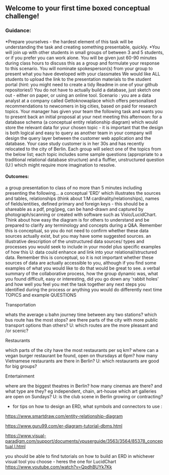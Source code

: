 ## Welcome to your first time boxed conceptual challenge! 

### Guidance:

*Prepare yourselves - the hardest element of this task will be understanding the task and creating something presentable, quickly. 
*You will join up with other students in small groups of between 3 and 5 students, or if you prefer you can work alone. 
You will be given just 60-90 minutes during class hours to discuss this as a group and formulate your response to this scenario. 
You will nominate spokesperson(s) from your group to present what you have developed with your classmates
We would like ALL students to upload the link to the presentation materials to the student portal (hint: you might need to create a tidy Readme in one of your github repositories!) 
You do not have to actually build a database, just sketch one out - either on paper, or using an online tool. 
Scenario : you are a data analyst at a company called Gettoknowaplace which offers personalised recommendations to newcomers in big cities, based on paid for research topics. Your manager has given your team the following task and wants you to present back an initial proposal at your next meeting this afternoon: for a database schema (a conceptual entity relationship diagram) which would store the relevant data for your chosen topic - it is important that the design is both logical and easy to query as another team in your company will design the query layer between the customer web application and the database.  Your case study customer is in her 30s and has recently relocated to the city of Berlin. Each group will select one of the topics from the below list; each topic includes some sample questions (appropriate to a traditional relational database structure) and a fluffier, unstructured question (U:) which might require more imagination to resolve. 

#### Outcomes:

a group presentation to class of no more than 5 minutes including presenting the following...
a conceptual 'ERD' which illustrates the sources and tables, relationships (think about 1:M cardinality/relationships), names of fields/entities, defined primary and foreign keys - this should be a shareable as a pdf, png/jpeg, can be hand-drawn and captured by photograph/scanning or created with software such as Visio/LucidChart. Think about how easy the diagram is for others to understand and be prepared to clarify any terminology and concepts during a Q&A. Remember this is conceptual, so you do not need to confirm whether these data sources actually exist, but you may have some suggested sources.
an illustrative description of the unstructured data sources/ types and processes you would seek to include in your model plus specific examples of how this U: data could enhance and link into your relational/structured data. Remember this is conceptual, so it is not important whether these sources of data are actually accessible to you, although if you find some examples of what you would like to do that would be great to see. 
a verbal summary of the collaborative process, how the group dynamic was, what you found difficult, easy or interesting, did you go down any 'rabbit holes' and how well you feel you met the task together 
any next steps you identified during the process or anything you would do differently next time 
TOPICS and example QUESTIONS

Transportation

whats the average u bahn journey time between any two stations? 
which bus route has the most stops?
are there parts of the city with more public transport options than others?
U: which routes are the more pleasant and /or scenic?

Restaurants

which parts of the city have the most restaurants per sq km?
where can a vegan burger restaurant be found, open on thursdays at 6pm?
how many Vietnamese restaurants are there in Berlin? 
U: which restaurants are good for big groups? 

Entertainment 

where are the biggest theatres in Berlin?
how many cinemas are there? and what type are they? eg independent, chain, art-house
which art galleries are open on Sundays?
U: is the club scene in Berlin growing or contracting?

- for tips on how to design an ERD, what symbols and connectors to use : 

https://www.smartdraw.com/entity-relationship-diagram

https://www.guru99.com/er-diagram-tutorial-dbms.html

https://www.visual-paradigm.com/support/documents/vpuserguide/3563/3564/85378_conceptual,l.html

you should be able to find tutorials on how to build an ERD in whichever visual tool you choose - heres the one for LucidChart  https://www.youtube.com/watch?v=QpdhBUYk7Kk 
